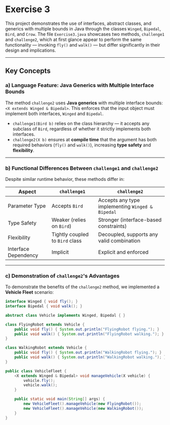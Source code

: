 # Exercise 3 

This project demonstrates the use of interfaces, abstract classes, and generics with multiple bounds in Java through the classes `Winged`, `Bipedal`, `Bird`, and `Crow`. The file `Exercise3.java` showcases two methods, `challenge1` and `challenge2`, which at first glance appear to perform the same functionality — invoking `fly()` and `walk()` — but differ significantly in their design and implications.

---

## Key Concepts

### a) Language Feature: Java Generics with Multiple Interface Bounds

The method `challenge2` uses **Java generics** with multiple interface bounds: `<X extends Winged & Bipedal>`. This enforces that the input object must implement both interfaces, `Winged` and `Bipedal`.

- `challenge1(Bird b)` relies on the class hierarchy — it accepts any subclass of `Bird`, regardless of whether it strictly implements both interfaces.
- `challenge2(X b)` ensures at **compile time** that the argument has both required behaviors (`fly()` and `walk()`), increasing **type safety** and **flexibility**.

---

### b) Functional Differences Between `challenge1` and `challenge2`

Despite similar runtime behavior, these methods differ in:

| Aspect                | `challenge1`                     | `challenge2`                                      |
|-----------------------|----------------------------------|--------------------------------------------------|
| Parameter Type        | Accepts `Bird`                   | Accepts any type implementing `Winged & Bipedal` |
| Type Safety           | Weaker (relies on `Bird`)        | Stronger (interface-based constraints)           |
| Flexibility           | Tightly coupled to `Bird` class  | Decoupled, supports any valid combination        |
| Interface Dependency  | Implicit                         | Explicit and enforced                            |

---

### c) Demonstration of `challenge2`'s Advantages

To demonstrate the benefits of the `challenge2` method, we implemented a **Vehicle Fleet** scenario:

```java
interface Winged { void fly(); }
interface Bipedal { void walk(); }

abstract class Vehicle implements Winged, Bipedal { }

class FlyingRobot extends Vehicle {
    public void fly() { System.out.println("FlyingRobot flying."); }
    public void walk() { System.out.println("FlyingRobot walking."); }
}

class WalkingRobot extends Vehicle {
    public void fly() { System.out.println("WalkingRobot flying."); }
    public void walk() { System.out.println("WalkingRobot walking."); }
}

public class VehicleFleet {
    <X extends Winged & Bipedal> void manageVehicle(X vehicle) {
        vehicle.fly();
        vehicle.walk();
    }

    public static void main(String[] args) {
        new VehicleFleet().manageVehicle(new FlyingRobot());
        new VehicleFleet().manageVehicle(new WalkingRobot());
    }
}
